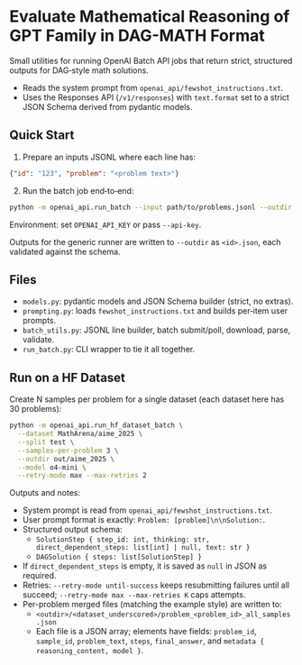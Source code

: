 # Evaluate Mathematical Reasoning of GPT Family in DAG-MATH Format

Small utilities for running OpenAI Batch API jobs that return strict, structured outputs for DAG‑style math solutions.

- Reads the system prompt from `openai_api/fewshot_instructions.txt`.
- Uses the Responses API (`/v1/responses`) with `text.format` set to a strict JSON Schema derived from pydantic models.

## Quick Start

1. Prepare an inputs JSONL where each line has:

```json
{"id": "123", "problem": "<problem text>"}
```

2. Run the batch job end‑to‑end:

```bash
python -m openai_api.run_batch --input path/to/problems.jsonl --outdir out --model o4-mini
```

Environment: set `OPENAI_API_KEY` or pass `--api-key`.

Outputs for the generic runner are written to `--outdir` as `<id>.json`, each validated against the schema.

## Files

- `models.py`: pydantic models and JSON Schema builder (strict, no extras).
- `prompting.py`: loads `fewshot_instructions.txt` and builds per‑item user prompts.
- `batch_utils.py`: JSONL line builder, batch submit/poll, download, parse, validate.
- `run_batch.py`: CLI wrapper to tie it all together.

## Run on a HF Dataset

Create N samples per problem for a single dataset (each dataset here has 30 problems):

```bash
python -m openai_api.run_hf_dataset_batch \
  --dataset MathArena/aime_2025 \
  --split test \
  --samples-per-problem 3 \
  --outdir out/aime_2025 \
  --model o4-mini \
  --retry-mode max --max-retries 2
```

Outputs and notes:
- System prompt is read from `openai_api/fewshot_instructions.txt`.
- User prompt format is exactly: `Problem: [problem]\n\nSolution:`.
- Structured output schema:
  - `SolutionStep { step_id: int, thinking: str, direct_dependent_steps: list[int] | null, text: str }`
  - `DAGSolution { steps: list[SolutionStep] }`
- If `direct_dependent_steps` is empty, it is saved as `null` in JSON as required.
- Retries: `--retry-mode until-success` keeps resubmitting failures until all succeed; `--retry-mode max --max-retries K` caps attempts.
- Per-problem merged files (matching the example style) are written to:
  - `<outdir>/<dataset_underscored>/problem_<problem_id>_all_samples.json`
  - Each file is a JSON array; elements have fields: `problem_id`, `sample_id`, `problem_text`, `steps`, `final_answer`, and `metadata { reasoning_content, model }`.
